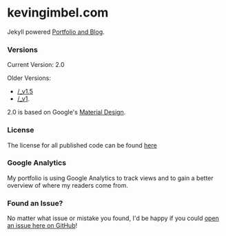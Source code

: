 # kevingimbel.com
Jekyll powered [Portfolio and Blog](http://kevingimbel.com). 

### Versions
Current Version: 2.0

Older Versions:
- [/_v1.5](https://github.com/kevingimbel/kevingimbel.github.io/tree/v1.5)
- [/_v1](https://github.com/kevingimbel/kevingimbel.github.io/tree/v1).

2.0 is based on Google's [Material Design](http://google.com/design). 

### License
The license for all published code can be found [here](http://kevingimbel.com/license)

### Google Analytics
My portfolio is using Google Analytics to track views and to gain a better overview of where my readers come from. 

### Found an Issue?
No matter what issue or mistake you found, I'd be happy if you could [open an issue here on GitHub](https://github.com/kevingimbel/kevingimbel.github.io/issues)! 
